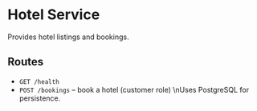 # Hotel Service

Provides hotel listings and bookings.

## Routes
- `GET /health`
- `POST /bookings` – book a hotel (customer role)
\nUses PostgreSQL for persistence.
